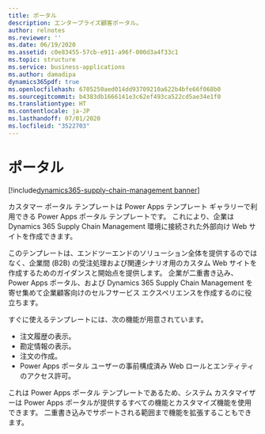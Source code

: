 ```yaml
---
title: ポータル
description: エンタープライズ顧客ポータル。
author: relnotes
ms.reviewer: ''
ms.date: 06/19/2020
ms.assetid: c0e83455-57cb-e911-a96f-000d3a4f33c1
ms.topic: structure
ms.service: business-applications
ms.author: damadipa
dynamics365pdf: true
ms.openlocfilehash: 6705250aed014dd93709210a622b4bfe66f068b0
ms.sourcegitcommit: b4383db1666141e3c62ef493ca522cd5ae34e1f0
ms.translationtype: HT
ms.contentlocale: ja-JP
ms.lasthandoff: 07/01/2020
ms.locfileid: "3522703"
---
```

# <a name="portals"></a>ポータル

[!include[dynamics365-supply-chain-management banner](../includes/dynamics365-supply-chain-management.md)]

<!--structure start-->
カスタマー ポータル テンプレートは Power Apps テンプレート ギャラリーで利用できる Power Apps ポータル テンプレートです。 これにより、企業は Dynamics 365 Supply Chain Management 環境に接続された外部向け Web サイトを作成できます。

このテンプレートは、エンドツーエンドのソリューション全体を提供するのではなく、企業間 (B2B) の受注処理および関連シナリオ用のカスタム Web サイトを作成するためのガイダンスと開始点を提供します。 企業が二重書き込み、Power Apps ポータル、および Dynamics 365 Supply Chain Management を寄せ集めて企業顧客向けのセルフサービス エクスペリエンスを作成するのに役立ちます。

すぐに使えるテンプレートには、次の機能が用意されています。

- 注文履歴の表示。
- 勘定情報の表示。
- 注文の作成。
- Power Apps ポータル ユーザーの事前構成済み Web ロールとエンティティのアクセス許可。

これは Power Apps ポータル テンプレートであるため、システム カスタマイザーは Power Apps ポータルが提供するすべての機能とカスタマイズ機能を使用できます。 二重書き込みでサポートされる範囲まで機能を拡張することもできます。
<!--structure end-->



